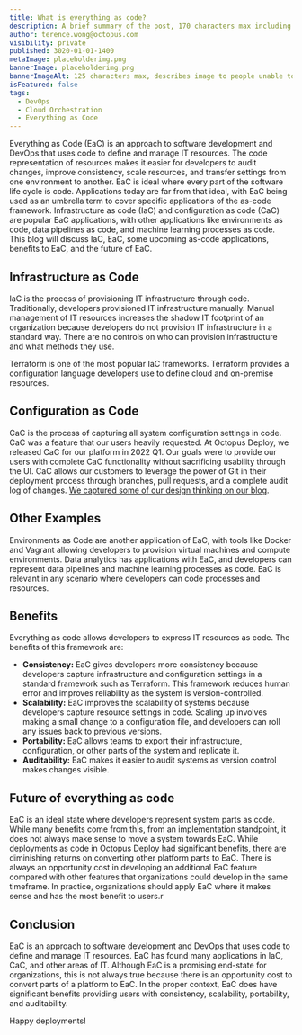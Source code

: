 ```yaml
---
title: What is everything as code?
description: A brief summary of the post, 170 characters max including spaces.
author: terence.wong@octopus.com
visibility: private
published: 3020-01-01-1400
metaImage: placeholderimg.png
bannerImage: placeholderimg.png
bannerImageAlt: 125 characters max, describes image to people unable to see it.
isFeatured: false
tags:
  - DevOps
  - Cloud Orchestration
  - Everything as Code
---
```


<!-- see https://github.com/OctopusDeploy/blog/blob/master/tags.txt for a comprehensive list of tags -->

Everything as Code (EaC) is an approach to software development and DevOps that uses code to define and manage IT resources. The code representation of resources makes it easier for developers to audit changes, improve consistency, scale resources, and transfer settings from one environment to another. EaC is ideal where every part of the software life cycle is code. Applications today are far from that ideal, with EaC being used as an umbrella term to cover specific applications of the as-code framework. Infrastructure as code (IaC) and configuration as code (CaC) are popular EaC applications, with other applications like environments as code, data pipelines as code, and machine learning processes as code. This blog will discuss IaC, EaC, some upcoming as-code applications, benefits to EaC, and the future of EaC.


## Infrastructure as Code

IaC is the process of provisioning IT infrastructure through code. Traditionally, developers provisioned IT infrastructure manually. Manual management of IT resources increases the shadow IT footprint of an organization because developers do not provision IT infrastructure in a standard way. There are no controls on who can provision infrastructure and what methods they use.

Terraform is one of the most popular IaC frameworks. Terraform provides a configuration language developers use to define cloud and on-premise resources.

## Configuration as Code

CaC is the process of capturing all system configuration settings in code. CaC was a feature that our users heavily requested. At Octopus Deploy, we released CaC for our platform in 2022 Q1. Our goals were to provide our users with complete CaC functionality without sacrificing usability through the UI. CaC allows our customers to leverage the power of Git in their deployment process through branches, pull requests, and a complete audit log of changes. [We captured some of our design thinking on our blog](https://octopus.com/blog/shaping-config-as-code).

## Other Examples

Environments as Code are another application of EaC, with tools like Docker and Vagrant allowing developers to provision virtual machines and compute environments. Data analytics has applications with EaC, and developers can represent data pipelines and machine learning processes as code. EaC is relevant in any scenario where developers can code processes and resources.

## Benefits

Everything as code allows developers to express IT resources as code. The benefits of this framework are:

- **Consistency:** EaC gives developers more consistency because developers capture infrastructure and configuration settings in a standard framework such as Terraform. This framework reduces human error and improves reliability as the system is version-controlled.
- **Scalability:** EaC improves the scalability of systems because developers capture resource settings in code. Scaling up involves making a small change to a configuration file, and developers can roll any issues back to previous versions.
- **Portability:** EaC allows teams to export their infrastructure, configuration, or other parts of the system and replicate it.
- **Auditability:** EaC makes it easier to audit systems as version control makes changes visible.

## Future of everything as code

EaC is an ideal state where developers represent system parts as code. While many benefits come from this, from an implementation standpoint, it does not always make sense to move a system towards EaC. While deployments as code in Octopus Deploy had significant benefits, there are diminishing returns on converting other platform parts to EaC. There is always an opportunity cost in developing an additional EaC feature compared with other features that organizations could develop in the same timeframe. In practice, organizations should apply EaC where it makes sense and has the most benefit to users.r

## Conclusion

EaC is an approach to software development and DevOps that uses code to define and manage IT resources. EaC has found many applications in IaC, CaC, and other areas of IT. Although EaC is a promising end-state for organizations, this is not always true because there is an opportunity cost to convert parts of a platform to EaC. In the proper context, EaC does have significant benefits providing users with consistency, scalability, portability, and auditability.

Happy deployments!
